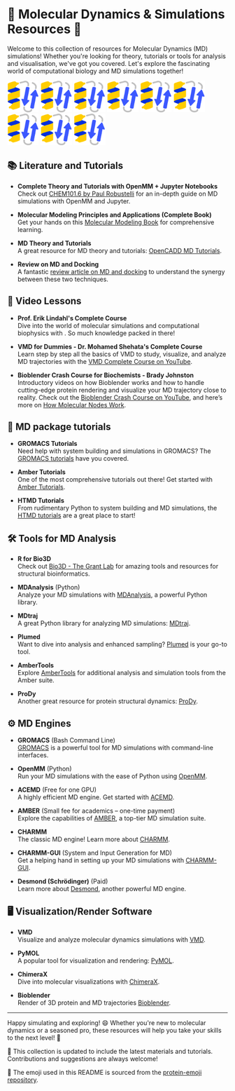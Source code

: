 # 🌟 Molecular Dynamics & Simulations Resources 🌟

Welcome to this collection of resources for Molecular Dynamics (MD) simulations! Whether you're looking for theory, tutorials or tools for analysis and visualisation, we've got you covered. Let's explore the fascinating world of computational biology and MD simulations together! 

<img width="72" src="https://raw.githubusercontent.com/whitead/protein-emoji/main/src/protein-72-color.svg" alt="Protein Emoji"> <img width="72" src="https://raw.githubusercontent.com/whitead/protein-emoji/main/src/protein-72-color.svg" alt="Protein Emoji"> 
<img width="72" src="https://raw.githubusercontent.com/whitead/protein-emoji/main/src/protein-72-color.svg" alt="Protein Emoji"> <img width="72" src="https://raw.githubusercontent.com/whitead/protein-emoji/main/src/protein-72-color.svg" alt="Protein Emoji"> 
<img width="72" src="https://raw.githubusercontent.com/whitead/protein-emoji/main/src/protein-72-color.svg" alt="Protein Emoji"> <img width="72" src="https://raw.githubusercontent.com/whitead/protein-emoji/main/src/protein-72-color.svg" alt="Protein Emoji"> 
<img width="72" src="https://raw.githubusercontent.com/whitead/protein-emoji/main/src/protein-72-color.svg" alt="Protein Emoji"> <img width="72" src="https://raw.githubusercontent.com/whitead/protein-emoji/main/src/protein-72-color.svg" alt="Protein Emoji"> 
<img width="72" src="https://raw.githubusercontent.com/whitead/protein-emoji/main/src/protein-72-color.svg" alt="Protein Emoji"> 

## 📚 Literature and Tutorials

- **Complete Theory and Tutorials with OpenMM + Jupyter Notebooks**  
  Check out [CHEM101.6 by Paul Robustelli](https://github.com/paulrobustelli/CHEM101.6) for an in-depth guide on MD simulations with OpenMM and Jupyter.

- **Molecular Modeling Principles and Applications (Complete Book)**  
  Get your hands on this [Molecular Modeling Book](http://course.sdu.edu.cn/Download2/20211011140445728.pdf) for comprehensive learning.

- **MD Theory and Tutorials**  
  A great resource for MD theory and tutorials: [OpenCADD MD Tutorials](https://projects.volkamerlab.org/teachopencadd/talktorials/T019_md_simulation.html).

- **Review on MD and Docking**  
  A fantastic [review article on MD and docking](https://www.frontiersin.org/articles/10.3389/fphar.2018.00923/full) to understand the synergy between these two techniques.

## 🎥 Video Lessons

- **Prof. Erik Lindahl's Complete Course**  
  Dive into the world of molecular simulations and computational biophysics with . So much knowledge packed in there!

- **VMD for Dummies - Dr. Mohamed Shehata's Complete Course**  
  Learn step by step all the basics of VMD to study, visualize, and analyze MD trajectories with the [VMD Complete Course on YouTube](https://www.youtube.com/watch?v=mi6fZLrcZM8&list=PLhYF9QNr23IaG-aFub24_T8XnIbJb7fNU).
  
- **Bioblender Crash Course for Biochemists - Brady Johnston**  
  Introductory videos on how Bioblender works and how to handle cutting-edge protein rendering and visualize your MD trajectory close to reality. Check out the [Bioblender Crash Course on YouTube](https://www.youtube.com/watch?v=CfkjBoOaw0g&list=PLQyfz7398elUxrY_5NbqvN0ve7hqlz_mW), and here’s more on [How Molecular Nodes Work](https://www.youtube.com/watch?v=CvmFaRVmZRU&list=PLQyfz7398elUYMdeaSYVAcXffzlSIzuSw).


## 📝 MD package tutorials

- **GROMACS Tutorials**  
  Need help with system building and simulations in GROMACS? The [GROMACS tutorials](http://www.mdtutorials.com/gmx/) have you covered.

- **Amber Tutorials**  
  One of the most comprehensive tutorials out there! Get started with [Amber Tutorials](https://ambermd.org/tutorials/).

- **HTMD Tutorials**  
  From rudimentary Python to system building and MD simulations, the [HTMD tutorials](https://software.acellera.com/htmd/tutorials.html) are a great place to start!


## 🛠️ Tools for MD Analysis

- **R for Bio3D**  
  Check out [Bio3D - The Grant Lab](http://thegrantlab.org/bio3d/) for amazing tools and resources for structural bioinformatics.

- **MDAnalysis** (Python)  
  Analyze your MD simulations with [MDAnalysis](https://www.mdanalysis.org/), a powerful Python library.

- **MDtraj**  
  A great Python library for analyzing MD simulations: [MDtraj](https://www.mdtraj.org/1.9.8.dev0/index.html).

- **Plumed**  
  Want to dive into analysis and enhanced sampling? [Plumed](https://www.plumed.org/) is your go-to tool.

- **AmberTools**  
  Explore [AmberTools](https://ambermd.org/AmberTools.php) for additional analysis and simulation tools from the Amber suite.

- **ProDy**  
  Another great resource for protein structural dynamics: [ProDy](http://prody.csb.pitt.edu/).

## ⚙️ MD Engines

- **GROMACS** (Bash Command Line)  
  [GROMACS](https://www.gromacs.org/) is a powerful tool for MD simulations with command-line interfaces.

- **OpenMM** (Python)  
  Run your MD simulations with the ease of Python using [OpenMM](https://openmm.org/).

- **ACEMD** (Free for one GPU)  
  A highly efficient MD engine. Get started with [ACEMD](https://software.acellera.com/acemd/index.html).

- **AMBER** (Small fee for academics – one-time payment)  
  Explore the capabilities of [AMBER](https://ambermd.org/), a top-tier MD simulation suite.

- **CHARMM**  
  The classic MD engine! Learn more about [CHARMM](https://www.charmm.org/).

- **CHARMM-GUI** (System and Input Generation for MD)  
  Get a helping hand in setting up your MD simulations with [CHARMM-GUI](https://www.charmm-gui.org/).

- **Desmond (Schrödinger)** (Paid)  
  Learn more about [Desmond](https://www.schrodinger.com/products/desmond), another powerful MD engine.


## 🖥️ Visualization/Render Software

- **VMD**  
  Visualize and analyze molecular dynamics simulations with [VMD](https://www.ks.uiuc.edu/Research/vmd/).

- **PyMOL**  
  A popular tool for visualization and rendering: [PyMOL](https://pymol.org/2/).

- **ChimeraX**  
  Dive into molecular visualizations with [ChimeraX](https://www.cgl.ucsf.edu/chimerax/).

- **Bioblender**  
  Render of 3D protein and MD trajectories [Bioblender](http://www.bioblender.org/).
  
  

---

Happy simulating and exploring! 😄 Whether you're new to molecular dynamics or a seasoned pro, these resources will help you take your skills to the next level! 🚀

🔨 This collection is updated to include the latest materials and tutorials. Contributions and suggestions are always welcome!

🧬 The emoji used in this README is sourced from the [protein-emoji repository](https://github.com/whitead/protein-emoji).

